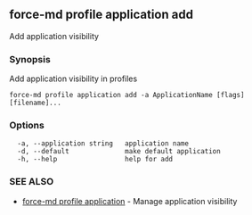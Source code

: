## force-md profile application add

Add application visibility

### Synopsis

Add application visibility in profiles

```
force-md profile application add -a ApplicationName [flags] [filename]...
```

### Options

```
  -a, --application string   application name
  -d, --default              make default application
  -h, --help                 help for add
```

### SEE ALSO

* [force-md profile application](force-md_profile_application.md)	 - Manage application visibility

